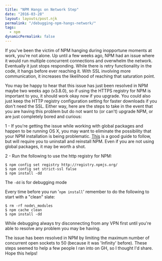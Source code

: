 ```yaml
---
title: "NPM Hangs on Network Step"
date: "2016-03-28"
layout: layouts/post.njk
permalink: "/debugging-npm-hangs-network/"
tags:
  - npm
dynamicPermalink: false
---
```


If you've been the victim of NPM hanging during inopportune moments at work, you're not alone. Up until a few weeks ago, NPM had an issue where it would run multiple concurrent connections and overwhelm the network. Eventually it just stops responding. While there is retry functionality in the code, it hangs before ever reaching it. With SSL involving more communication, it increases the likelihood of reaching that saturation point.

You may be happy to hear that this issue has just been resolved in NPM maybe two weeks ago (v3.8.0), so if using the HTTPS registry for NPM is important to you, it should work okay now if you upgrade. You could also just keep the HTTP registry configuration setting for faster downloads if you don't need the SSL. Either way, here are the steps to take in the event that you are having this problem but do not want to (or can't) upgrade NPM, or are just completely bored and curious:

1 - If you're getting the issue while working with global packages and happen to be running OS X, you may want to eliminate the possibility that your NPM installation is being problematic. [This](https://gist.github.com/DanHerbert/9520689) is a good guide to follow, but will require you to uninstall and reinstall NPM. Even if you are not using global packages, it may be worth a shot.

2 - Run the following to use the http registry for NPM:

```
$ npm config set registry http://registry.npmjs.org/
$ npm config set strict-ssl false
$ npm install -dd
```

The `-dd` is for debugging mode

Every time before you run '`npm install`' remember to do the following to start with a "clean" slate:

```
$ rm -rf node\_modules
$ npm cache clean
$ npm install -dd
```

While debugging always try disconnecting from any VPN first until you're able to resolve any problem you may be having.

The issue has been resolved in NPM by limiting the maximum number of concurrent open sockets to 50 (because it was 'Infinity' before). These steps seemed to help a few people I ran into on GH, so I thought I'd share. Hope this helps!
